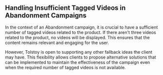 ## Handling Insufficient Tagged Videos in Abandonment Campaigns

In the context of an Abandonment campaign, it is crucial to have a sufficient number of tagged videos related to the product. If there aren't three videos related to the product, no videos will be displayed. This ensures that the content remains relevant and engaging for the user.

However, Tolstoy is open to supporting any other fallback ideas the client may have. This flexibility allows clients to propose alternative solutions that can be implemented to maintain the effectiveness of the campaign even when the required number of tagged videos is not available.